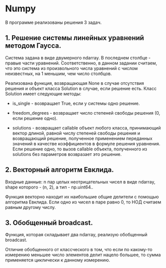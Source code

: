 # Numpy

В программе реализованы решения 3 задач.

## 1. Решение системы линейных уравнений методом Гаусса.

Система задана в виде двумерного ndarray. В последнем столбце - правые части уравнений.
Соответственно, в данном задании считаем, что это система из произвольного числа уравнений с числом неизвестных, на 1 меньшим, чем число столбцов.

Реализована функция, возвращающая None в случае отсутствия решения и объект класса Solution в случае, если решение есть.
Класс Solution имеет следующие методы:

- is_single - возвращает True, если у системы одно решение.

- freedom_degrees - возвращает число степеней свободы решения (0, если решение одно).

- solutions - возвращает callable объект любого класса, принимающий вектор длиной, равной числу степеней свободы решения и возвращающий решение, полученное применением переданных значений в качестве коэффициентов в формуле решения уравнения.
Если решение одно, то вызов callable объекта, полученного из solutions без параметров возвразает это решение.


## 2. Векторный алгоритм Евклида.

Входные данные: n пар целых неотрицательных чисел в виде ndarray, shape которого - (n, 2), а тип - np.uint64..

Функция векторно находит их наибольшие общие делители с помощью алгоритма Евклида.
Если одно из чисел в паре равно 0, то НОД считаем равным другому числу.

## 3. Обобщенный broadcast.

Функция, которая складывает два ndarray, реализую обобщенный broadcast.

Отличие обобщенного от классческого в том, что если по какому-то измерению меньшее число элементов делит нацело большее, то сумма применяется циклически к данному измерению.


